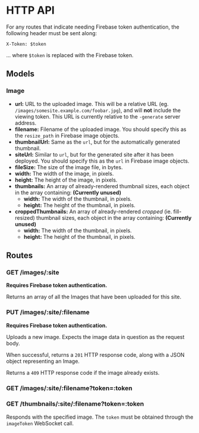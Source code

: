 # HTTP API

For any routes that indicate needing Firebase token authentication, the following header must be sent along:

```
X-Token: $token
```

... where `$token` is replaced with the Firebase token.

## Models

### Image

* __url:__ URL to the uploaded image. This will be a relative URL (eg. `/images/somesite.example.com/foobar.jpg`), and will __not__ include the viewing token. This URL is currently relative to the `-generate` server address.
* __filename:__ Filename of the uploaded image. You should specify this as the `resize_path` in Firebase image objects.
* __thumbnailUrl:__ Same as the `url`, but for the automatically generated thumbnail.
* __siteUrl:__ Similar to `url`, but for the generated site after it has been deployed. You should specify this as the `url` in Firebase image objects.
* __fileSize:__ The size of the image file, in bytes.
* __width:__ The width of the image, in pixels.
* __height:__ The height of the image, in pixels.
* __thumbnails:__ An array of already-rendered thumbnail sizes, each object in the array containing: __(Currently unused)__
	* __width:__ The width of the thumbnail, in pixels.
	* __height:__ The height of the thumbnail, in pixels.
* __croppedThumbnails:__ An array of already-rendered *cropped* (ie. fill-resized) thumbnail sizes, each object in the array containing: __(Currently unused)__
	* __width:__ The width of the thumbnail, in pixels.
	* __height:__ The height of the thumbnail, in pixels.

## Routes

### GET /images/:site

__Requires Firebase token authentication.__

Returns an array of all the Images that have been uploaded for this site.

### PUT /images/:site/:filename

__Requires Firebase token authentication.__

Uploads a new image. Expects the image data in question as the request body.

When successful, returns a `201` HTTP response code, along with a JSON object representing an Image.

Returns a `409` HTTP response code if the image already exists.

### GET /images/:site/:filename?token=:token
### GET /thumbnails/:site/:filename?token=:token

Responds with the specified image. The `token` must be obtained through the `imageToken` WebSocket call.